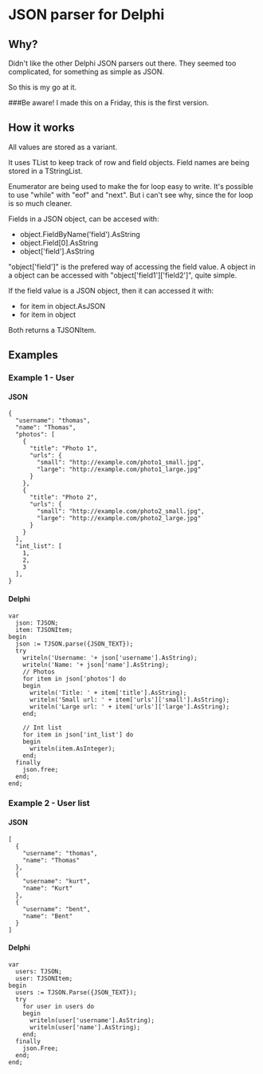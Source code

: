 # JSON parser for Delphi

## Why?
Didn't like the other Delphi JSON parsers out there.
They seemed too complicated, for something as simple as JSON.

So this is my go at it.

###Be aware!
I made this on a Friday, this is the first version.

## How it works
All values are stored as a variant.

It uses TList to keep track of row and field objects. Field names are being stored in a TStringList. 

Enumerator are being used to make the for loop easy to write.
It's possible to use "while" with "eof" and "next". 
But i can't see why, since the for loop is so much cleaner.

Fields in a JSON object, can be accesed with:
- object.FieldByName('field').AsString
- object.Field[0].AsString
- object['field'].AsString

"object['field']" is the prefered way of accessing the field value.
A object in a object can be accessed with "object['field1']['field2']", quite simple.

If the field value is a JSON object, then it can accessed it with:
- for item in object.AsJSON
- for item in object

Both returns a TJSONItem.

## Examples

### Example 1 - User

#### JSON
    {
      "username": "thomas",
      "name": "Thomas",
      "photos": [
        {
          "title": "Photo 1",
          "urls": {
            "small": "http://example.com/photo1_small.jpg",
            "large": "http://example.com/photo1_large.jpg"
          }
        },
        {
          "title": "Photo 2",
          "urls": {
            "small": "http://example.com/photo2_small.jpg",
            "large": "http://example.com/photo2_large.jpg"
          }
        }
      ],
      "int_list": [
        1,
        2,
        3
      ],
    }
  
#### Delphi 
    var
      json: TJSON;
      item: TJSONItem;
    begin
      json := TJSON.parse({JSON_TEXT});
      try
        writeln('Username: '+ json['username'].AsString);
        writeln('Name: '+ json['name'].AsString);
        // Photos
        for item in json['photos'] do
        begin
          writeln('Title: ' + item['title'].AsString);
          writeln('Small url: ' + item['urls']['small'].AsString);
          writeln('Large url: ' + item['urls']['large'].AsString);
        end;
  
        // Int list
        for item in json['int_list'] do
        begin
          writeln(item.AsInteger);
        end;
      finally
        json.free;
      end;
    end;
    
### Example 2 - User list
#### JSON
    [
      {
        "username": "thomas",
        "name": "Thomas"
      },
      {
        "username": "kurt",
        "name": "Kurt"
      },
      {
        "username": "bent",
        "name": "Bent"
      }
    ]
    
#### Delphi
    var
      users: TJSON;
      user: TJSONItem;
    begin
      users := TJSON.Parse({JSON_TEXT});
      try
        for user in users do
        begin
          writeln(user['username'].AsString);
          writeln(user['name'].AsString);
        end;
      finally
        json.Free;
      end;
    end;
    
